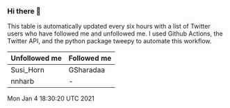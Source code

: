 ### Hi there 👋

This table is automatically updated every six hours with a list of Twitter users who have followed me and unfollowed me. I used Github Actions, the Twitter API, and the python package tweepy to automate this workflow.

| Unfollowed me |  Followed me |
| --- | --- |
|Susi_Horn|GSharadaa|
|nnharb|-|
Mon Jan  4 18:30:20 UTC 2021
